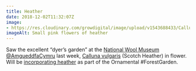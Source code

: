 ```yaml
---
title: Heather
date: 2018-12-02T11:32:07Z
image: 
- https://res.cloudinary.com/growdigital/image/upload/v1543688433/Calluna-vulgaris-flower-wool-museum-6614B80E.jpg
imageAlt: Small pink flowers of heather
---
```


Saw the excellent “dyer’s garden” at the [National Wool Museum](https://museum.wales/wool/) [@AmgueddfaCymru](https://twitter.com/AmgueddfaCymru) last week, [Calluna vulgaris](https://pfaf.org/user/plant.aspx?latinname=Calluna+vulgaris) (Scotch Heather) in flower. Will be [incorporating heather](https://www.forestgarden.wales/blog/top-10-bee-friendly-plants/) as part of the Ornamental #ForestGarden.
